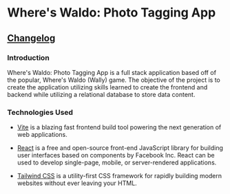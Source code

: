 # Where's Waldo: Photo Tagging App

## [Changelog](/CHANGELOG.md)

### Introduction
Where's Waldo: Photo Tagging App is a full stack application based off of the popular, Where's Waldo (Wally) game. The objective of the project is to create the application utilizing skills learned to create the frontend and backend while utilizing a relational database to store data content. 

### Technologies Used
* [Vite](https://vite.dev/) is a blazing fast frontend build tool powering the next generation of web applications.

* [React](https://react.dev/) is a free and open-source front-end JavaScript library for building user interfaces based on components by Facebook Inc. React can be used to develop single-page, mobile, or server-rendered applications.

* [Tailwind CSS](https://tailwindcss.com/) is a utility-first CSS framework for rapidly building modern websites without ever leaving your HTML.